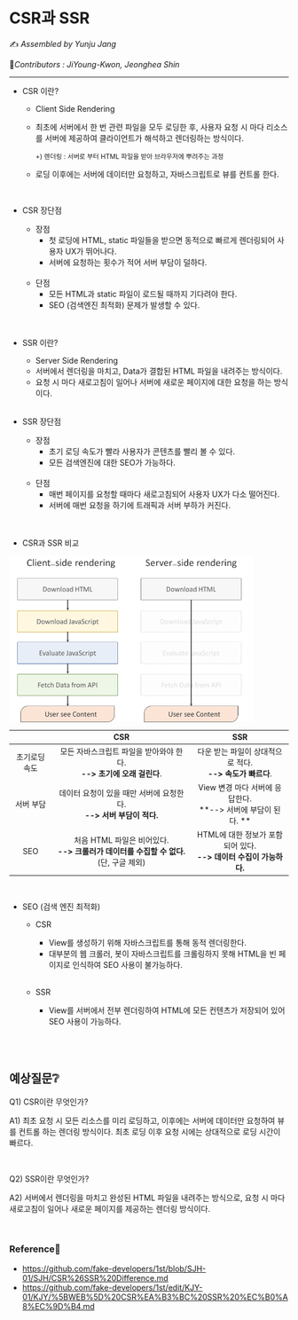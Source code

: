 # CSR과 SSR

:writing_hand: *Assembled by Yunju Jang*

🤝*Contributors : JiYoung-Kwon, Jeonghea Shin*

<hr>


- CSR 이란?


  - Client Side Rendering

  - 최초에 서버에서 한 번 관련 파일을 모두 로딩한 후, 사용자 요청 시 마다 리소스를 서버에 제공하여 클라이언트가 해석하고 렌더링하는 방식이다.

    <small> +) 렌더링 : 서버로 부터 HTML 파일을 받아 브라우저에 뿌려주는 과정 </small>

  - 로딩 이후에는 서버에 데이터만 요청하고, 자바스크립트로 뷰를 컨트롤 한다.

  <br/>

- CSR 장단점

  - 장점
    - 첫 로딩에 HTML, static 파일들을 받으면 동적으로 빠르게 렌더링되어 사용자 UX가 뛰어나다.
    - 서버에 요청하는 횟수가 적어 서버 부담이 덜하다.

  <br/>

  - 단점
    - 모든 HTML과 static 파일이 로드될 때까지 기다려야 한다.
    - SEO (검색엔진 최적화) 문제가 발생할 수 있다.

  <br/>

  <br/>

- SSR 이란?

  - Server Side Rendering
  - 서버에서 렌더링을 마치고, Data가 결합된 HTML 파일을 내려주는 방식이다.
  - 요청 시 마다 새로고침이 일어나 서버에 새로운 페이지에 대한 요청을 하는 방식이다.

  <br/>

- SSR 장단점

  - 장점
    - 초기 로딩 속도가 빨라 사용자가 콘텐츠를 빨리 볼 수 있다.
    - 모든 검색엔진에 대한 SEO가 가능하다.

  <br/>

  - 단점
    - 매번 페이지를 요청할 때마다 새로고침되어 사용자 UX가 다소 떨어진다.
    - 서버에 매번 요청을 하기에 트래픽과 서버 부하가 커진다.

  <br/>

  <br/>

- CSR과 SSR 비교

<img src="../resources/csrssr.png" height="300px" align="center">

|              |                             CSR                              |                             SSR                              |
| :----------: | :----------------------------------------------------------: | :----------------------------------------------------------: |
| 초기로딩속도 | 모든 자바스크립트 파일을 받아와야 한다.<br />**--> 초기에 오래 걸린다**. | 다운 받는 파일이 상대적으로 적다.<br />**--> 속도가 빠르다**. |
|  서버 부담   | 데이터 요청이 있을 때만 서버에 요청한다.<br />**--> 서버 부담이 적다.** | View 변경 마다 서버에 응답한다.<br />**--> 서버에 부담이 된다. ** |
|     SEO      | 처음 HTML 파일은 비어있다.<br />**--> 크롤러가 데이터를 수집할 수 없다.** (단, 구글 제외) | HTML에 대한 정보가 포함되어 있다.<br />**--> 데이터 수집이 가능하다.** |

<br/>


- SEO (검색 엔진 최적화)


  - CSR

    - View를 생성하기 위해 자바스크립트를 통해 동적 렌더링한다.
    - 대부분의 웹 크롤러, 봇이 자바스크립트를 크롤링하지 못해 HTML을 빈 페이지로 인식하여 SEO 사용이 불가능하다.

  <br/>


  - SSR

    - View를 서버에서 전부 렌더링하여 HTML에 모든 컨텐츠가 저장되어 있어 SEO 사용이 가능하다.

  <br/>

<br/>

## 예상질문❔

Q1) CSR이란 무엇인가?

A1) 최초 요청 시 모든 리소스를 미리 로딩하고, 이후에는 서버에 데이터만 요청하여 뷰를 컨트롤 하는 렌더링 방식이다. 최초 로딩 이후 요청 시에는 상대적으로 로딩 시간이 빠르다.

<br/>

Q2) SSR이란 무엇인가?

A2) 서버에서 렌더링을 마치고 완성된 HTML 파일을 내려주는 방식으로, 요청 시 마다 새로고침이 일어나 새로운 페이지를 제공하는 렌더링 방식이다.

<br/>

### Reference📖

- https://github.com/fake-developers/1st/blob/SJH-01/SJH/CSR%26SSR%20Difference.md
- https://github.com/fake-developers/1st/edit/KJY-01/KJY/%5BWEB%5D%20CSR%EA%B3%BC%20SSR%20%EC%B0%A8%EC%9D%B4.md
